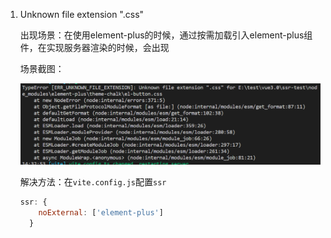 1. Unknown file extension ".css"

   出现场景：在使用element-plus的时候，通过按需加载引入element-plus组件，在实现服务器渲染的时候，会出现

   场景截图：

   ![](Untitled.assets/element-plus-css-error.png)

   解决方法：在`vite.config.js`配置`ssr`

   ```js
   ssr: {
       noExternal: ['element-plus']
     }
   ```

   


